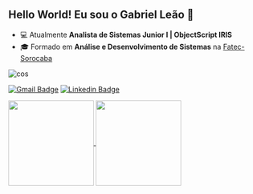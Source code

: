 ## Hello World! Eu sou o Gabriel Leão 👋

- 💻 Atualmente **Analista de Sistemas Junior I | ObjectScript IRIS**
- 🎓 Formado em **Análise e Desenvolvimento de Sistemas** na <a href=http://www.fatecsorocaba.edu.br/>Fatec-Sorocaba<a/>

 <img align="center" alt="cos" src="https://img.shields.io/badge/ObjectScript-IRIS-009e60?style=for-the-badge&logo=java&logoColor=02ff9c" />

[![Gmail Badge](https://img.shields.io/badge/-Gmail-fc4848?style=for-the-badge&logo=gmail&logoColor=white)](mailto:gabrielclf10@gmail.com)
[![Linkedin Badge](https://img.shields.io/badge/-LinkedIn-0077B5?style=for-the-badge&logo=Linkedin&logoColor=white&link=https://www.linkedin.com/in/gabriel-claudino-leao-feitosa)](https://www.linkedin.com/in/gabriel-claudino-leao-feitosa/)

 <a href="https://github.com/anuraghazra/github-readme-stats">
  <img height=170 align="center" src="https://github-readme-stats.vercel.app/api?username=Gabrielclf10&theme=dark" />
</a>
<a href="https://github.com/anuraghazra/convoychat">
  <img height=170 align="center" src="https://github-readme-stats.vercel.app/api/top-langs?username=Gabrielclf10&layout=compact&langs_count=8&card_width=320&theme=dark" />
</a>

</div><br/>

